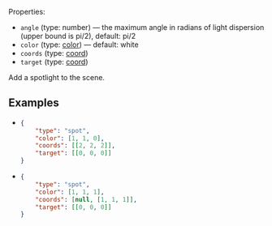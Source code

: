 Properties:
- `angle` (type: number) —  the maximum angle in radians of light dispersion (upper bound is pi/2), default: pi/2
- `color` (type: [color](/mathics-threejs-backend/types/color)) — default: white
- `coords` (type: [coord](/mathics-threejs-backend/types/coord))
- `target` (type: [coord](/mathics-threejs-backend/types/coord))

Add a spotlight to the scene.

## Examples
- ```json
  {
      "type": "spot",
      "color": [1, 1, 0],
      "coords": [[2, 2, 2]],
      "target": [[0, 0, 0]]
  }
  ```
  <div class='center' id='graphics-container-1'></div>
  <script>
      drawGraphics3d(
          document.getElementById('graphics-container-1'),
          {
              elements: [
                  {
                      type: 'sphere',
                      color: [1, 1, 1],
                      radius: 1,
                      coords: [[[0, 0, 0]]]
                  }
              ],
              lighting: [
                  {
                      type: 'spot',
                      color: [1, 1, 0],
                      coords: [[2, 2, 2]],
                      target: [[0, 0, 0]]
                  }
              ],
              viewpoint: [1.3, -2.4, 2]
          }
      );
  </script>
- ```json
  {
      "type": "spot",
      "color": [1, 1, 1],
      "coords": [null, [1, 1, 1]],
      "target": [[0, 0, 0]]
  }
  ```
  <div class='center' id='graphics-container-2'></div>
  <script>
      drawGraphics3d(
          document.getElementById('graphics-container-2'),
          {
              elements: [
                  {
                      type: 'cuboid',
                      color: [1, 1, 1],
                      coords: [
                          [[0, 0, 0]],
                          [[1, 1, 1]]
                      ]
                  }
              ],
              lighting: [
                  {
                      type: 'spot',
                      color: [1, 1, 1],
                      coords: [null, [1, 1, 1]],
                      target: [[0, 0, 0]]
                  }
              ],
              viewpoint: [1.3, -2.4, 2]
          }
      );
  </script>
